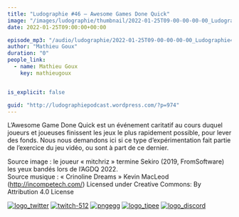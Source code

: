 ```yaml
---
title: "Ludographie #46 – Awesome Games Done Quick"
image: "/images/ludographie/thumbnail/2022-01-25T09-00-00-00-00_Ludographie46AwesomeGamesDoneQuick.jpg"
date: 2022-01-25T09:00:00+00:00

episode_mp3: "/audio/ludographie/2022-01-25T09-00-00-00-00_Ludographie46AwesomeGamesDoneQuick.mp3"
author: "Mathieu Goux"
duration: "0"
people_link: 
  - name: Mathieu Goux
    key: mathieugoux


is_explicit: false

guid: "http://ludographiepodcast.wordpress.com/?p=974"
---
```


<PodcastHeader/>

<!-- ECRIRE LA DESCRIPTION DE L'EPISODE SOUS CETTE LIGNE -->
<p>L’Awesome Game Done Quick est un événement caritatif au cours duquel joueurs et joueuses finissent les jeux le plus rapidement possible, pour lever des fonds. Nous nous demandons ici si ce type d’expérimentation fait partie de l’exercice du jeu vidéo, ou sont à part de ce dernier.<br></p>
<p></p>
<a href="" rel="nofollow"></a>
 
<p>Source image : le joueur «&nbsp;mitchriz&nbsp;» termine Sekiro (2019, FromSoftware) les yeux bandés lors de l’AGDQ 2022.<br>Source musique : «&nbsp;Crinoline Dreams&nbsp;» Kevin MacLeod (<a title="http://incompetech.com/" href="http://incompetech.com/" rel="nofollow">http://incompetech.com/</a>) Licensed under Creative Commons: By Attribution 4.0 License</p>


<tr>
<td><a href="https://twitter.com/Gouximan" rel="nofollow"><img src="/resources/ludographie/2022-01-25T09-00-00-00-00_Ludographie46AwesomeGamesDoneQuick/logo_twitter-1.png" alt="logo_twitter"></a></td>
<td><a href="https://www.twitch.tv/mathieugoux" rel="nofollow"><img src="/resources/ludographie/2022-01-25T09-00-00-00-00_Ludographie46AwesomeGamesDoneQuick/twitch-512-1.png" alt="twitch-512"></a></td>
<td><a href="https://www.youtube.com/user/MattTheFatalifieur/videos" rel="nofollow"><img src="/resources/ludographie/2022-01-25T09-00-00-00-00_Ludographie46AwesomeGamesDoneQuick/pngegg.png" alt="pngegg"></a></td>
<td><a href="http://fr.tipeee.com/calvinball" rel="nofollow"><img src="/resources/ludographie/2022-01-25T09-00-00-00-00_Ludographie46AwesomeGamesDoneQuick/logo_tipee-1.png" alt="logo_tipee"></a></td>
<td><a href="https://discord.com/invite/4RnA9v7" rel="nofollow"><img src="/resources/ludographie/2022-01-25T09-00-00-00-00_Ludographie46AwesomeGamesDoneQuick/logo_discord-1.png" alt="logo_discord"></a></td>
</tr>




<p></p>


